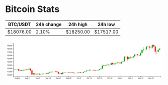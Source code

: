 # Bitcoin Stats

BTC/USDT|24h change|24h high|24h low|
|---|---|---|---|
|$18076.00|2.10%|$18250.00|$17517.00|

<img src="./chart.svg">
